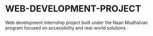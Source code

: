 # WEB-DEVELOPMENT-PROJECT
Web development internship project built under the Naan Mudhalvan program focused on accessibility and real-world solutions.

